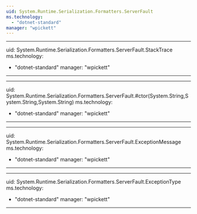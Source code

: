 ```yaml
---
uid: System.Runtime.Serialization.Formatters.ServerFault
ms.technology: 
  - "dotnet-standard"
manager: "wpickett"
---
```


---
uid: System.Runtime.Serialization.Formatters.ServerFault.StackTrace
ms.technology: 
  - "dotnet-standard"
manager: "wpickett"
---

---
uid: System.Runtime.Serialization.Formatters.ServerFault.#ctor(System.String,System.String,System.String)
ms.technology: 
  - "dotnet-standard"
manager: "wpickett"
---

---
uid: System.Runtime.Serialization.Formatters.ServerFault.ExceptionMessage
ms.technology: 
  - "dotnet-standard"
manager: "wpickett"
---

---
uid: System.Runtime.Serialization.Formatters.ServerFault.ExceptionType
ms.technology: 
  - "dotnet-standard"
manager: "wpickett"
---

